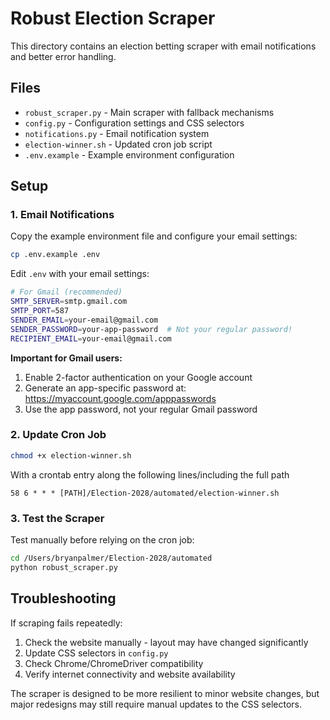# Robust Election Scraper

This directory contains an election betting scraper with email notifications and better error handling.

## Files

- `robust_scraper.py` - Main scraper with fallback mechanisms
- `config.py` - Configuration settings and CSS selectors
- `notifications.py` - Email notification system  
- `election-winner.sh` - Updated cron job script
- `.env.example` - Example environment configuration

## Setup

### 1. Email Notifications

Copy the example environment file and configure your email settings:

```bash
cp .env.example .env
```

Edit `.env` with your email settings:

```bash
# For Gmail (recommended)
SMTP_SERVER=smtp.gmail.com
SMTP_PORT=587
SENDER_EMAIL=your-email@gmail.com
SENDER_PASSWORD=your-app-password  # Not your regular password!
RECIPIENT_EMAIL=your-email@gmail.com
```

**Important for Gmail users:**
1. Enable 2-factor authentication on your Google account
2. Generate an app-specific password at: https://myaccount.google.com/apppasswords
3. Use the app password, not your regular Gmail password

### 2. Update Cron Job

```bash
chmod +x election-winner.sh
```

With a crontab entry along the following lines/including the full path 
```
58 6 * * * [PATH]/Election-2028/automated/election-winner.sh
```

### 3. Test the Scraper

Test manually before relying on the cron job:

```bash
cd /Users/bryanpalmer/Election-2028/automated
python robust_scraper.py
```

## Troubleshooting

If scraping fails repeatedly:

1. Check the website manually - layout may have changed significantly
2. Update CSS selectors in `config.py`
3. Check Chrome/ChromeDriver compatibility
4. Verify internet connectivity and website availability

The scraper is designed to be more resilient to minor website changes, but major redesigns may still require manual updates to the CSS selectors.
